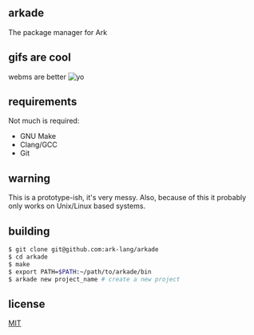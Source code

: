 ## arkade
The package manager for Ark

## gifs are cool
webms are better
![yo](http://cdn.felixangell.com/gifs/arkade-example.gif)

## requirements
Not much is required:

* GNU Make
* Clang/GCC
* Git

## warning
This is a prototype-ish, it's very messy. Also, because of this
it probably only works on Unix/Linux based systems.

## building

```bash
$ git clone git@github.com:ark-lang/arkade
$ cd arkade
$ make
$ export PATH=$PATH:~/path/to/arkade/bin
$ arkade new project_name # create a new project
```

## license
[MIT](/LICENSE)